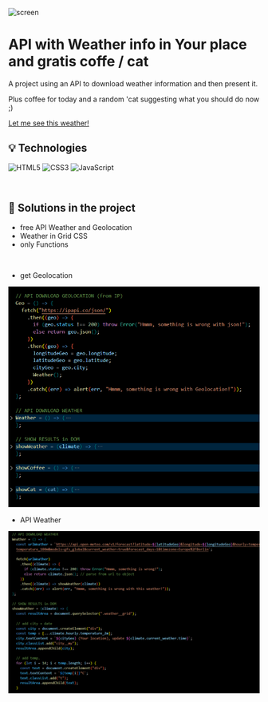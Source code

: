 ![screen](/screen.jpg)

# API with Weather info in Your place and gratis coffe \/ cat

A project using an API to download weather information and then present it.

Plus coffee for today and a random 'cat suggesting what you should do now ;)

[Let me see this weather!](https://artur-it.github.io/Weather_Coffee_and_Cat-API/)

## 💡 Technologies

![HTML5](https://img.shields.io/badge/html5-%23E34F26.svg?style=for-the-badge&logo=html5&logoColor=white)
![CSS3](https://img.shields.io/badge/css3-%231572B6.svg?style=for-the-badge&logo=css3&logoColor=white)
![JavaScript](https://img.shields.io/badge/javascript-%23323330.svg?style=for-the-badge&logo=javascript&logoColor=%23F7DF1E)

&nbsp;

## 🤔 Solutions in the project

- free API Weather and Geolocation
- Weather in Grid CSS
- only Functions

&nbsp;

- get Geolocation

![screen](/geolocal.png)

- API Weather

![screen](/weather.png)
